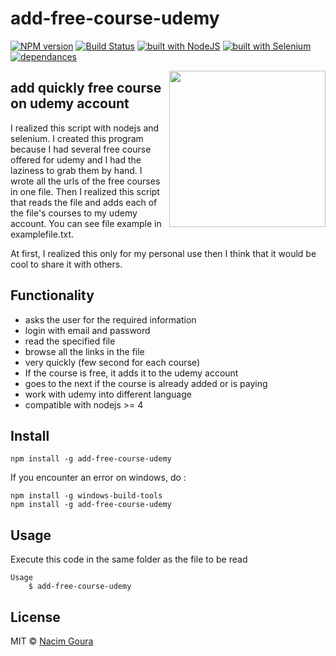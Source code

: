# add-free-course-udemy

[![NPM version](https://img.shields.io/npm/v/add-free-course-udemy.svg)](https://www.npmjs.com/package/add-free-course-udemy)
[![Build Status](https://travis-ci.org/nacimgoura/add-free-course-udemy.svg?branch=master)](https://travis-ci.org/nacimgoura/add-free-course-udemy)
[![built with NodeJS](https://img.shields.io/badge/Built%20with-nodejs-green.svg)](https://www.nodejs.org/)
[![built with Selenium](https://img.shields.io/badge/built%20with-Selenium-red.svg)](https://github.com/SeleniumHQ/selenium)
[![dependances](https://david-dm.org/nacimgoura/add-free-course-udemy.svg)](https://david-dm.org/nacimgoura/add-free-course-udemy)

<img src="https://www.udemy.com/staticx/udemy/images/v5/logo-green.svg" width="250px" align="right">

## add quickly free course on udemy account

I realized this script with nodejs and selenium.
I created this program because I had several free course offered for udemy and I had the laziness to grab them by hand. I wrote all the urls of the free courses in one file. Then I realized this script that reads the file and adds each of the file's courses to my udemy account.
You can see file example in examplefile.txt.

At first, I realized this only for my personal use then I think that it would be cool to share it with others.

## Functionality
 - asks the user for the required information
 - login with email and password
 - read the specified file
 - browse all the links in the file
 - very quickly (few second for each course)
 - If the course is free, it adds it to the udemy account
 - goes to the next if the course is already added or is paying
 - work with udemy into different language
 - compatible with nodejs >= 4

## Install
```
npm install -g add-free-course-udemy
```
If you encounter an error on windows, do :

```
npm install -g windows-build-tools
npm install -g add-free-course-udemy
```

## Usage
Execute this code in the same folder as the file to be read
```
Usage
	$ add-free-course-udemy
```

## License 
MIT © [Nacim Goura](http://nacimgoura.xyz)